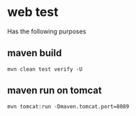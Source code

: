 # web test
Has the following purposes


## maven build
```
mvn clean test verify -U
```

## maven run on tomcat
```
mvn tomcat:run -Dmaven.tomcat.port=8089
```



